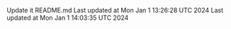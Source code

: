 Update it README.md
Last updated at Mon Jan  1 13:26:28 UTC 2024
Last updated at Mon Jan  1 14:03:35 UTC 2024
